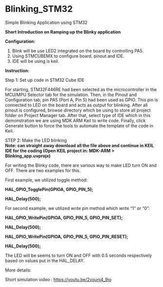 # Blinking_STM32
Simple Blinking Application using STM32

**Short Introduction on Ramping up the Blinky application**

**Configuration:**
1. Blink will be use LED2 integrated on the board by controlling PA5.
2. Using STMCUBEMX to configure board, pinout and IDE.
3. IDE will be using is keil.


**Instruction:**

Step 1: Set up code in STM32 Cube IDE 

For starting, STM32F446RE had been selected as the microcontroller in the MCU/MPU Selector tab for the simulation. Then, in the Pinout and Configuration tab, pin PA5 (Port A, Pin 5) had been used as GPIO. This pin is connected to LED on the board and acts as output for blinking. After all pinout is configured, browse directory which be using to store all project folder on Project Manager tab. After that, select type of IDE which in this demonstration we are using MDK ARM Keil to write code. Finally, click Generate button to force the tools to automate the template of the code in Keil. 
  

STEP 2: Make the LED blinking  
**Note: can straight away download all the file above and continue in KEIL IDE for the coding (Open KEIL project in: MDK-ARM > Blinking_app.uvprojx)**

For writing the Blinky code, there are various way to make LED turn ON and OFF. There are two examples for this. 

First example, we utilized toggle method:

**HAL_GPIO_TogglePin(GPIOA, GPIO_PIN_5);** 

**HAL_Delay(500);** 


For second example, we utilized write pin method which write “1” or “0”:

**HAL_GPIO_WritePin(GPIOA, GPIO_PIN_5, GPIO_PIN_SET);** 

**HAL_Delay(500);** 

**HAL_GPIO_WritePin(GPIOA, GPIO_PIN_5, GPIO_PIN_RESET);** 

**HAL_Delay(500);** 

  

The LED will be seems to turn ON and OFF with 0.5 seconds respectively based on values put in the HAL_DELAY. 


More details: 

Short simulation video : 
https://youtu.be/2vouni4_9io 
